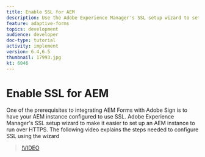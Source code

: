```yaml
---
title: Enable SSL for AEM
description: Use the Adobe Experience Manager's SSL setup wizard to set up an AEM instance to run over HTTPS.
feature: adaptive-forms
topics: development
audience: developer
doc-type: tutorial
activity: implement
version: 6.4,6.5
thumbnail: 17993.jpg
kt: 6046
---
```


# Enable SSL for AEM

One of the prerequisites to integrating AEM Forms with Adobe Sign is to have your AEM instance configured to use SSL. Adobe Experience Manager's SSL setup wizard to make it easier to set up an AEM instance to run over HTTPS.
The following video explains the steps needed to configure SSL using the wizard

>[!VIDEO](https://video.tv.adobe.com/v/17993/?quality=9&learn=on)
